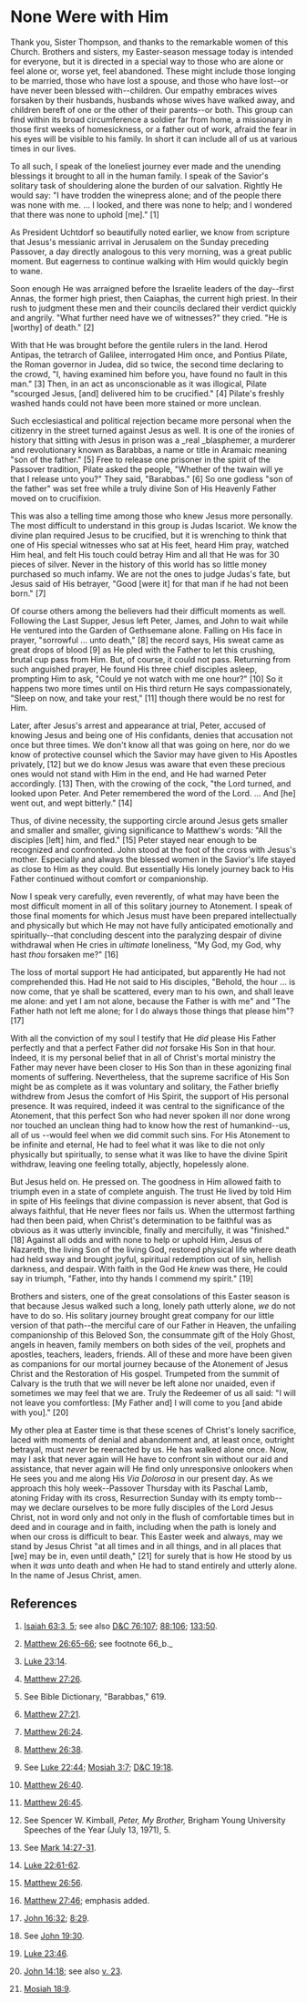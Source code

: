 # None Were with Him

Thank you, Sister Thompson, and thanks to the remarkable women of this Church.
Brothers and sisters, my Easter-season message today is intended for everyone,
but it is directed in a special way to those who are alone or feel alone or,
worse yet, feel abandoned. These might include those longing to be married,
those who have lost a spouse, and those who have lost--or have never been
blessed with--children. Our empathy embraces wives forsaken by their husbands,
husbands whose wives have walked away, and children bereft of one or the other
of their parents--or both. This group can find within its broad circumference
a soldier far from home, a missionary in those first weeks of homesickness, or
a father out of work, afraid the fear in his eyes will be visible to his
family. In short it can include all of us at various times in our lives.

To all such, I speak of the loneliest journey ever made and the unending
blessings it brought to all in the human family. I speak of the Savior's
solitary task of shouldering alone the burden of our salvation. Rightly He
would say: "I have trodden the winepress alone; and of the people there was
none with me. ... I looked, and there was none to help; and I wondered that
there was none to uphold [me]." [1]

As President Uchtdorf so beautifully noted earlier, we know from scripture
that Jesus's messianic arrival in Jerusalem on the Sunday preceding Passover,
a day directly analogous to this very morning, was a great public moment. But
eagerness to continue walking with Him would quickly begin to wane.

Soon enough He was arraigned before the Israelite leaders of the day--first
Annas, the former high priest, then Caiaphas, the current high priest. In
their rush to judgment these men and their councils declared their verdict
quickly and angrily. "What further need have we of witnesses?" they cried. "He
is [worthy] of death." [2]

With that He was brought before the gentile rulers in the land. Herod Antipas,
the tetrarch of Galilee, interrogated Him once, and Pontius Pilate, the Roman
governor in Judea, did so twice, the second time declaring to the crowd, "I,
having examined him before you, have found no fault in this man." [3]  Then,
in an act as unconscionable as it was illogical, Pilate "scourged Jesus, [and]
delivered him to be crucified." [4]  Pilate's freshly washed hands could not
have been more stained or more unclean.

Such ecclesiastical and political rejection became more personal when the
citizenry in the street turned against Jesus as well. It is one of the ironies
of history that sitting with Jesus in prison was a _real _blasphemer, a
murderer and revolutionary known as Barabbas, a name or title in Aramaic
meaning "son of the father." [5]  Free to release one prisoner in the spirit
of the Passover tradition, Pilate asked the people, "Whether of the twain will
ye that I release unto you?" They said, "Barabbas." [6]  So one godless "son
of the father" was set free while a truly divine Son of His Heavenly Father
moved on to crucifixion.

This was also a telling time among those who knew Jesus more personally. The
most difficult to understand in this group is Judas Iscariot. We know the
divine plan required Jesus to be crucified, but it is wrenching to think that
one of His special witnesses who sat at His feet, heard Him pray, watched Him
heal, and felt His touch could betray Him and all that He was for 30 pieces of
silver. Never in the history of this world has so little money purchased so
much infamy. We are not the ones to judge Judas's fate, but Jesus said of His
betrayer, "Good [were it] for that man if he had not been born." [7]

Of course others among the believers had their difficult moments as well.
Following the Last Supper, Jesus left Peter, James, and John to wait while He
ventured into the Garden of Gethsemane alone. Falling on His face in prayer,
"sorrowful ... unto death," [8]  the record says, His sweat came as great drops
of blood [9]  as He pled with the Father to let this crushing, brutal cup pass
from Him. But, of course, it could not pass. Returning from such anguished
prayer, He found His three chief disciples asleep, prompting Him to ask,
"Could ye not watch with me one hour?" [10]  So it happens two more times
until on His third return He says compassionately, "Sleep on now, and take
your rest," [11]  though there would be no rest for Him.

Later, after Jesus's arrest and appearance at trial, Peter, accused of knowing
Jesus and being one of His confidants, denies that accusation not once but
three times. We don't know all that was going on here, nor do we know of
protective counsel which the Savior may have given to His Apostles privately,
[12]  but we do know Jesus was aware that even these precious ones would not
stand with Him in the end, and He had warned Peter accordingly. [13]  Then,
with the crowing of the cock, "the Lord turned, and looked upon Peter. And
Peter remembered the word of the Lord. ... And [he] went out, and wept
bitterly." [14]

Thus, of divine necessity, the supporting circle around Jesus gets smaller and
smaller and smaller, giving significance to Matthew's words: "All the
disciples [left] him, and fled." [15]  Peter stayed near enough to be
recognized and confronted. John stood at the foot of the cross with Jesus's
mother. Especially and always the blessed women in the Savior's life stayed as
close to Him as they could. But essentially His lonely journey back to His
Father continued without comfort or companionship.

Now I speak very carefully, even reverently, of what may have been the most
difficult moment in all of this solitary journey to Atonement. I speak of
those final moments for which Jesus must have been prepared intellectually and
physically but which He may not have fully anticipated emotionally and
spiritually--that concluding descent into the paralyzing despair of divine
withdrawal when He cries in _ultimate_ loneliness, "My God, my God, why hast
_thou_ forsaken me?" [16]

The loss of mortal support He had anticipated, but apparently He had not
comprehended this. Had He not said to His disciples, "Behold, the hour ... is
now come, that ye shall be scattered, every man to his own, and shall leave me
alone: and yet I am not alone, because the Father is with me" and "The Father
hath not left me alone; for I do always those things that please him"? [17]

With all the conviction of my soul I testify that He _did_ please His Father
perfectly and that a perfect Father did _not_ forsake His Son in that hour.
Indeed, it is my personal belief that in all of Christ's mortal ministry the
Father may never have been closer to His Son than in these agonizing final
moments of suffering. Nevertheless, that the supreme sacrifice of His Son
might be as complete as it was voluntary and solitary, the Father briefly
withdrew from Jesus the comfort of His Spirit, the support of His personal
presence. It was required, indeed it was central to the significance of the
Atonement, that this perfect Son who had never spoken ill nor done wrong nor
touched an unclean thing had to know how the rest of humankind--us, all of us
--would feel when we did commit such sins. For His Atonement to be infinite
and eternal, He had to feel what it was like to die not only physically but
spiritually, to sense what it was like to have the divine Spirit withdraw,
leaving one feeling totally, abjectly, hopelessly alone.

But Jesus held on. He pressed on. The goodness in Him allowed faith to triumph
even in a state of complete anguish. The trust He lived by told Him in spite
of His feelings that divine compassion is never absent, that God is always
faithful, that He never flees nor fails us. When the uttermost farthing had
then been paid, when Christ's determination to be faithful was as obvious as
it was utterly invincible, finally and mercifully, it was "finished." [18]
Against all odds and with none to help or uphold Him, Jesus of Nazareth, the
living Son of the living God, restored physical life where death had held sway
and brought joyful, spiritual redemption out of sin, hellish darkness, and
despair. With faith in the God He _knew_ was there, He could say in triumph,
"Father, into thy hands I commend my spirit." [19]

Brothers and sisters, one of the great consolations of this Easter season is
that because Jesus walked such a long, lonely path utterly alone, _we_ do not
have to do so. His solitary journey brought great company for our little
version of that path--the merciful care of our Father in Heaven, the unfailing
companionship of this Beloved Son, the consummate gift of the Holy Ghost,
angels in heaven, family members on both sides of the veil, prophets and
apostles, teachers, leaders, friends. All of these and more have been given as
companions for our mortal journey because of the Atonement of Jesus Christ and
the Restoration of His gospel. Trumpeted from the summit of Calvary is the
truth that we will never be left alone nor unaided, even if sometimes we may
feel that we are. Truly the Redeemer of us all said: "I will not leave you
comfortless: [My Father and] I will come to you [and abide with you]." [20]

My other plea at Easter time is that these scenes of Christ's lonely
sacrifice, laced with moments of denial and abandonment and, at least once,
outright betrayal, must _never_ be reenacted by us. He has walked alone once.
Now, may I ask that never again will He have to confront sin without our aid
and assistance, that never again will He find only unresponsive onlookers when
He sees you and me along His _Via Dolorosa_ in our present day. As we approach
this holy week--Passover Thursday with its Paschal Lamb, atoning Friday with
its cross, Resurrection Sunday with its empty tomb--may we declare ourselves
to be more fully disciples of the Lord Jesus Christ, not in word only and not
only in the flush of comfortable times but in deed and in courage and in
faith, including when the path is lonely and when our cross is difficult to
bear. This Easter week and always, may we stand by Jesus Christ "at all times
and in all things, and in all places that [we] may be in, even until death,"
[21]  for surely that is how He stood by us when it _was_ unto death and when
He had to stand entirely and utterly alone. In the name of Jesus Christ, amen.

## References

  1.   [Isaiah 63:3, 5](https://www.lds.org/scriptures/ot/isa/63.3%2C5?lang=eng#2); see also [D&amp;C 76:107](https://www.lds.org/scriptures/dc-testament/dc/76.107?lang=eng#106); [88:106](https://www.lds.org/scriptures/dc-testament/dc/88.106?lang=eng#105); [133:50](https://www.lds.org/scriptures/dc-testament/dc/133.50?lang=eng#49).

  2.   [Matthew 26:65-66](https://www.lds.org/scriptures/nt/matt/26.65-66?lang=eng#64); see footnote 66_b._

  3.   [Luke 23:14](https://www.lds.org/scriptures/nt/luke/23.14?lang=eng#13).

  4.   [Matthew 27:26](https://www.lds.org/scriptures/nt/matt/27.26?lang=eng#25).

  5.  See Bible Dictionary, "Barabbas," 619.

  6.   [Matthew 27:21](https://www.lds.org/scriptures/nt/matt/27.21?lang=eng#20).

  7.   [Matthew 26:24](https://www.lds.org/scriptures/nt/matt/26.24?lang=eng#23).

  8.   [Matthew 26:38](https://www.lds.org/scriptures/nt/matt/26.38?lang=eng#37).

  9.  See [Luke 22:44](https://www.lds.org/scriptures/nt/luke/22.44?lang=eng#43); [Mosiah 3:7](https://www.lds.org/scriptures/bofm/mosiah/3.7?lang=eng#6); [D&amp;C 19:18](https://www.lds.org/scriptures/dc-testament/dc/19.18?lang=eng#17).

  10.   [Matthew 26:40](https://www.lds.org/scriptures/nt/matt/26.40?lang=eng#39).

  11.   [Matthew 26:45](https://www.lds.org/scriptures/nt/matt/26.45?lang=eng#44).

  12.  See Spencer W. Kimball, _Peter, My Brother,_ Brigham Young University Speeches of the Year (July 13, 1971), 5.

  13.  See [Mark 14:27-31](https://www.lds.org/scriptures/nt/mark/14.27-31?lang=eng#26).

  14.   [Luke 22:61-62](https://www.lds.org/scriptures/nt/luke/22.61-62?lang=eng#60).

  15.   [Matthew 26:56](https://www.lds.org/scriptures/nt/matt/26.56?lang=eng#55).

  16.   [Matthew 27:46](https://www.lds.org/scriptures/nt/matt/27.46?lang=eng#45); emphasis added.

  17.   [John 16:32](https://www.lds.org/scriptures/nt/john/16.32?lang=eng#31); [8:29](https://www.lds.org/scriptures/nt/john/8.29?lang=eng#28).

  18.  See [John 19:30](https://www.lds.org/scriptures/nt/john/19.30?lang=eng#29).

  19.   [Luke 23:46](https://www.lds.org/scriptures/nt/luke/23.46?lang=eng#45).

  20.   [John 14:18](https://www.lds.org/scriptures/nt/john/14.18?lang=eng#17); see also [v. 23](https://www.lds.org/scriptures/nt/john/14.23?lang=eng#22).

  21.   [Mosiah 18:9](https://www.lds.org/scriptures/bofm/mosiah/18.9?lang=eng#8).

